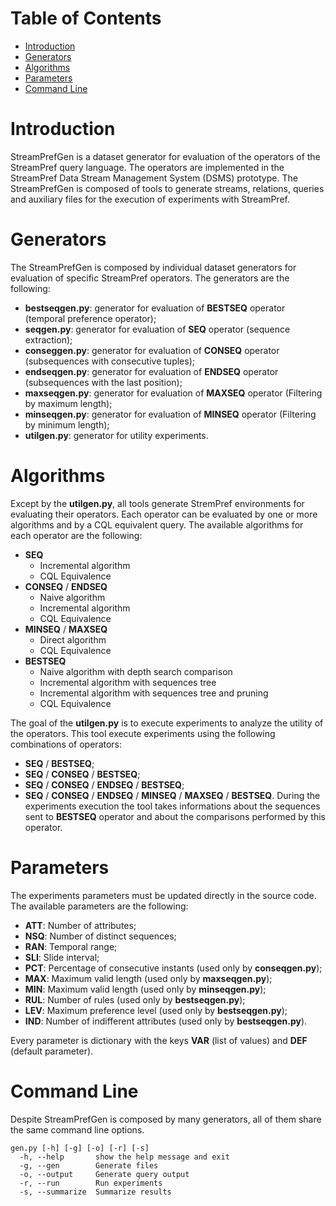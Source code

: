 # Table of Contents

- [Introduction](#introduction)
- [Generators](#generators)
- [Algorithms](#algorithms)
- [Parameters](#parameters)
- [Command Line](#command-line)

# Introduction

StreamPrefGen is a dataset generator for evaluation of the operators of the StreamPref query language.
The operators are implemented in the StreamPref Data Stream Management System (DSMS) prototype.
The StreamPrefGen is composed of tools to generate streams, relations, queries and auxiliary files for the execution of experiments with StreamPref.

# Generators

The StreamPrefGen is composed by individual dataset generators for evaluation of specific StreamPref operators.
The generators are the following:
- __bestseqgen.py__: generator for evaluation of __BESTSEQ__ operator (temporal preference operator);
- __seqgen.py__: generator for evaluation of __SEQ__ operator (sequence extraction);
- __conseggen.py__: generator for evaluation of __CONSEQ__ operator (subsequences with consecutive tuples);
- __endseqgen.py__: generator for evaluation of __ENDSEQ__ operator (subsequences with the last position);
- __maxseqgen.py__: generator for evaluation of __MAXSEQ__ operator (Filtering by maximum length);
- __minseqgen.py__: generator for evaluation of __MINSEQ__ operator (Filtering by minimum length);
- __utilgen.py__: generator for utility experiments.

# Algorithms

Except by the __utilgen.py__, all tools generate StremPref environments for evaluating their operators.
Each operator can be evaluated by one or more algorithms and by a CQL equivalent query.
The available algorithms for each operator are the following:
- __SEQ__
	- Incremental algorithm
	- CQL Equivalence
- __CONSEQ__ / __ENDSEQ__
	- Naive algorithm
	- Incremental algorithm
	- CQL Equivalence
- __MINSEQ__ / __MAXSEQ__
	- Direct algorithm
	- CQL Equivalence
- __BESTSEQ__
	- Naive algorithm with depth search comparison
	- Incremental algorithm with sequences tree
	- Incremental algorithm with sequences tree and pruning
	- CQL Equivalence

The goal of the __utilgen.py__ is to execute experiments to analyze the utility of the operators.
This tool execute experiments using the following combinations of operators:
- __SEQ__ / __BESTSEQ__;
- __SEQ__ / __CONSEQ__ / __BESTSEQ__;
- __SEQ__ / __CONSEQ__ / __ENDSEQ__ / __BESTSEQ__;
- __SEQ__ / __CONSEQ__ / __ENDSEQ__ / __MINSEQ__ / __MAXSEQ__ / __BESTSEQ__.
During the experiments execution the tool takes informations about the sequences sent to __BESTSEQ__ operator and about the comparisons performed by this operator.

# Parameters

The experiments parameters must be updated directly in the source code. The available parameters are the following:
- __ATT__: Number of attributes;
- __NSQ__: Number of distinct sequences;
- __RAN__: Temporal range;
- __SLI__: Slide interval;
- __PCT__: Percentage of consecutive instants (used only by __conseqgen.py__);
- __MAX__: Maximum valid length (used only by __maxseqgen.py__);
- __MIN__: Maximum valid length (used only by __minseqgen.py__);
- __RUL__: Number of rules (used only by __bestseqgen.py__);
- __LEV__: Maximum preference level (used only by __bestseqgen.py__);
- __IND__: Number of indifferent attributes (used only by __bestseqgen.py__).

Every parameter is dictionary with the keys __VAR__ (list of values) and __DEF__ (default parameter).

# Command Line

Despite StreamPrefGen is composed by many generators, all of them share the same command line options.

```
gen.py [-h] [-g] [-o] [-r] [-s]
  -h, --help       show the help message and exit
  -g, --gen        Generate files
  -o, --output     Generate query output
  -r, --run        Run experiments
  -s, --summarize  Summarize results
```
